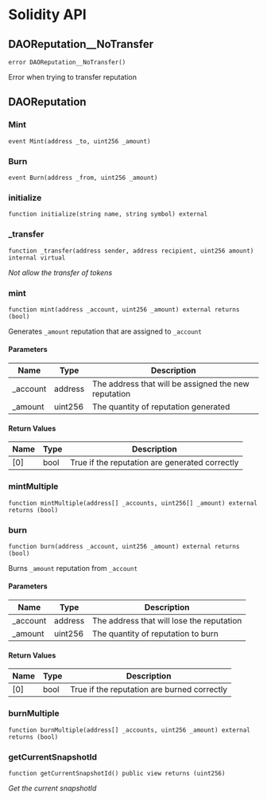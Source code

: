 # Solidity API

## DAOReputation__NoTransfer

```solidity
error DAOReputation__NoTransfer()
```

Error when trying to transfer reputation

## DAOReputation

### Mint

```solidity
event Mint(address _to, uint256 _amount)
```

### Burn

```solidity
event Burn(address _from, uint256 _amount)
```

### initialize

```solidity
function initialize(string name, string symbol) external
```

### _transfer

```solidity
function _transfer(address sender, address recipient, uint256 amount) internal virtual
```

_Not allow the transfer of tokens_

### mint

```solidity
function mint(address _account, uint256 _amount) external returns (bool)
```

Generates `_amount` reputation that are assigned to `_account`

#### Parameters

| Name | Type | Description |
| ---- | ---- | ----------- |
| _account | address | The address that will be assigned the new reputation |
| _amount | uint256 | The quantity of reputation generated |

#### Return Values

| Name | Type | Description |
| ---- | ---- | ----------- |
| [0] | bool | True if the reputation are generated correctly |

### mintMultiple

```solidity
function mintMultiple(address[] _accounts, uint256[] _amount) external returns (bool)
```

### burn

```solidity
function burn(address _account, uint256 _amount) external returns (bool)
```

Burns `_amount` reputation from `_account`

#### Parameters

| Name | Type | Description |
| ---- | ---- | ----------- |
| _account | address | The address that will lose the reputation |
| _amount | uint256 | The quantity of reputation to burn |

#### Return Values

| Name | Type | Description |
| ---- | ---- | ----------- |
| [0] | bool | True if the reputation are burned correctly |

### burnMultiple

```solidity
function burnMultiple(address[] _accounts, uint256 _amount) external returns (bool)
```

### getCurrentSnapshotId

```solidity
function getCurrentSnapshotId() public view returns (uint256)
```

_Get the current snapshotId_

